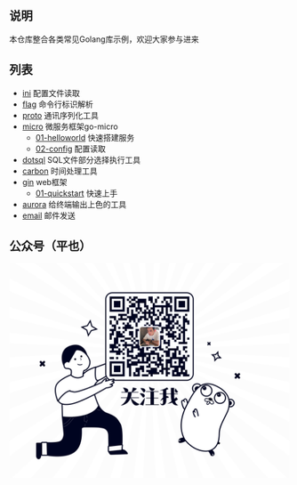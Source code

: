 ## 说明
本仓库整合各类常见Golang库示例，欢迎大家参与进来

## 列表
- [ini](ini) 配置文件读取
- [flag](flag) 命令行标识解析
- [proto](proto) 通讯序列化工具
- [micro](micro) 微服务框架go-micro
    - [01-helloworld](micro/01-helloworld) 快速搭建服务
    - [02-config](micro/02-config) 配置读取
- [dotsql](dotsql) SQL文件部分选择执行工具
- [carbon](carbon) 时间处理工具
- [gin](gin) web框架
    - [01-quickstart](01-quickstart) 快速上手
- [aurora](aurora) 给终端输出上色的工具
- [email](email) 邮件发送

## 公众号（平也）
![image](qrcode.png)
